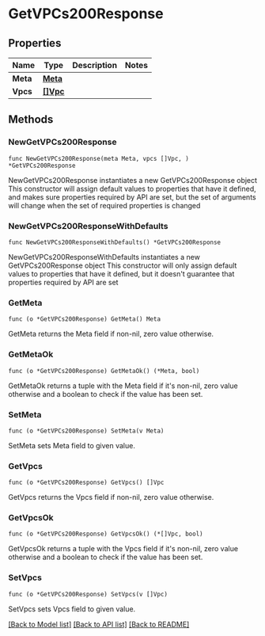 # GetVPCs200Response

## Properties

Name | Type | Description | Notes
------------ | ------------- | ------------- | -------------
**Meta** | [**Meta**](Meta.md) |  | 
**Vpcs** | [**[]Vpc**](Vpc.md) |  | 

## Methods

### NewGetVPCs200Response

`func NewGetVPCs200Response(meta Meta, vpcs []Vpc, ) *GetVPCs200Response`

NewGetVPCs200Response instantiates a new GetVPCs200Response object
This constructor will assign default values to properties that have it defined,
and makes sure properties required by API are set, but the set of arguments
will change when the set of required properties is changed

### NewGetVPCs200ResponseWithDefaults

`func NewGetVPCs200ResponseWithDefaults() *GetVPCs200Response`

NewGetVPCs200ResponseWithDefaults instantiates a new GetVPCs200Response object
This constructor will only assign default values to properties that have it defined,
but it doesn't guarantee that properties required by API are set

### GetMeta

`func (o *GetVPCs200Response) GetMeta() Meta`

GetMeta returns the Meta field if non-nil, zero value otherwise.

### GetMetaOk

`func (o *GetVPCs200Response) GetMetaOk() (*Meta, bool)`

GetMetaOk returns a tuple with the Meta field if it's non-nil, zero value otherwise
and a boolean to check if the value has been set.

### SetMeta

`func (o *GetVPCs200Response) SetMeta(v Meta)`

SetMeta sets Meta field to given value.


### GetVpcs

`func (o *GetVPCs200Response) GetVpcs() []Vpc`

GetVpcs returns the Vpcs field if non-nil, zero value otherwise.

### GetVpcsOk

`func (o *GetVPCs200Response) GetVpcsOk() (*[]Vpc, bool)`

GetVpcsOk returns a tuple with the Vpcs field if it's non-nil, zero value otherwise
and a boolean to check if the value has been set.

### SetVpcs

`func (o *GetVPCs200Response) SetVpcs(v []Vpc)`

SetVpcs sets Vpcs field to given value.



[[Back to Model list]](../README.md#documentation-for-models) [[Back to API list]](../README.md#documentation-for-api-endpoints) [[Back to README]](../README.md)


